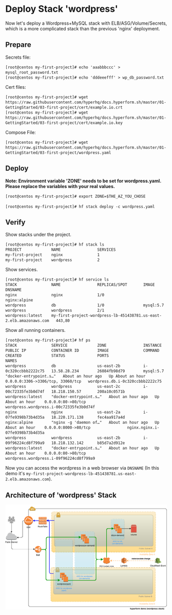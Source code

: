 # Deploy Stack 'wordpress'

Now let's deploy a Wordpress+MySQL stack with ELB/ASG/Volume/Secrets, which is a more complicated stack than the previous 'nginx' deployment.


## Prepare
Secrets file:
```
[root@centos my-first-project]# echo 'aaabbbccc' > mysql_root_password.txt
[root@centos my-first-project]# echo 'dddeeefff' > wp_db_password.txt
```

Cert files:
```
[root@centos my-first-project]# wget https://raw.githubusercontent.com/hyperhq/docs.hyperform.sh/master/01-GettingStarted/03-first-project/cert/example.io.crt
[root@centos my-first-project]# wget https://raw.githubusercontent.com/hyperhq/docs.hyperform.sh/master/01-GettingStarted/03-first-project/cert/example.io.key
```

Compose File:
```
[root@centos my-first-project]# wget https://raw.githubusercontent.com/hyperhq/docs.hyperform.sh/master/01-GettingStarted/03-first-project/wordpress.yaml
```


## Deploy

**Note: Environment variable 'ZONE' needs to be set for wordpress.yaml. Please replace the variables with your real values.**

```
[root@centos my-first-project]# export ZONE=$THE_AZ_YOU_CHOSE

[root@centos my-first-project]# hf stack deploy -c wordpress.yaml
```


## Verify

Show stacks under the project.

```
[root@centos my-first-project]# hf stack ls
PROJECT             NAME                SERVICES
my-first-project    nginx               1
my-first-project    wordpress           2
```

Show services.

```
[root@centos my-first-project]# hf service ls
STACK               NAME                REPLICAS/SPOT       IMAGE               DNSNAME                                                               
nginx               nginx               1/0                 nginx:alpine                                                                              
wordpress           db                  1/0                 mysql:5.7                                                                                 
wordpress           wordpress           2/1                 wordpress:latest    my-first-project-wordpress-lb-451438781.us-east-2.elb.amazonaws.com   443,80
```

Show all running containers.

```
[root@centos my-first-project]# hf ps
STACK               SERVICE             ZONE                INSTANCE              PUBLIC IP           CONTAINER ID        IMAGE               COMMAND                  CREATED             STATUS              PORTS                               NAMES
wordpress           db                  us-east-2b          i-0c320ccbbb2222c75   13.58.28.234        26084fb98d79        mysql:5.7           "docker-entrypoint.s…"   About an hour ago   Up About an hour    0.0.0.0:3306->3306/tcp, 33060/tcp   wordpress.db.i-0c320ccbbb2222c75
wordpress           wordpress           us-east-2c          i-00c72335fe3b0d74f   18.218.150.57       200a10c0571b        wordpress:latest    "docker-entrypoint.s…"   About an hour ago   Up About an hour    0.0.0.0:80->80/tcp                  wordpress.wordpress.i-00c72335fe3b0d74f
nginx               nginx               us-east-2a          i-07fe9398b73b4d35a   18.220.171.138      fec4aa917a4d        nginx:alpine        "nginx -g 'daemon of…"   About an hour ago   Up About an hour    0.0.0.0:8000->80/tcp                nginx.nginx.i-07fe9398b73b4d35a
wordpress           wordpress           us-east-2b          i-09f96224cd8f799a9   18.218.132.142      b85d7a2d912e        wordpress:latest    "docker-entrypoint.s…"   About an hour ago   Up About an hour    0.0.0.0:80->80/tcp                  wordpress.wordpress.i-09f96224cd8f799a9
```

Now you can access the wordpress in a web browser via `DNSNAME` (In this demo it's `my-first-project-wordpress-lb-451438781.us-east-2.elb.amazonaws.com`).


## Architecture of 'wordpress' Stack

![](aws-diagram-for-wordpress.png)
